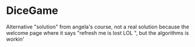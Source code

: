 # DiceGame

Alternative "solution" from angela's course, not a real solution because the welcome page where it says "refresh me is lost LOL ", but the algorithms is workin'
